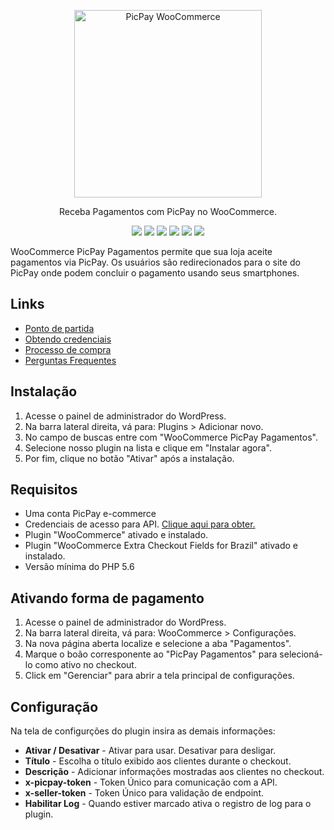 <p align="center">
  <a href="#">
    <img width="300" alt="PicPay WooCommerce" src="https://santanamic.github.io/woo-cielo-boleto/_media/logo.svg">
  </a>
</p>

<p align="center">
  Receba Pagamentos com PicPay no WooCommerce.
</p>

<p align="center">
  <a href="#"><img src="https://img.shields.io/badge/php->=5.6-8892BF.svg"></a>
  <a href="#"><img src="https://img.shields.io/badge/license-GPLv2-brightgreen.svg?style=flat-square"></a>
  <a href="#"><img src="https://img.shields.io/appveyor/ci/gruntjs/grunt.svg"></a>
  <a href="https://www.paypal.com/cgi-bin/webscr?cmd=_s-xclick&hosted_button_id=SFLXNSMJU6S6G&source=url"><img src="https://img.shields.io/badge/%24-donate-ff69b4.svg?style=flat-square"></a>
  <a href="#"><img src="https://img.shields.io/badge/version-1.2.0-orange.svg"></a>
  <a href="#"><img src="https://img.shields.io/badge/wordpress-%3E%3D%204.6-blue.svg"></a>
</p>


WooCommerce PicPay Pagamentos permite que sua loja aceite pagamentos via PicPay. Os usuários são redirecionados para o site do PicPay onde podem concluir o pagamento usando seus smartphones. 

## Links

- [Ponto de partida](https://santanamic.github.io/woo-cielo-boleto/#/README)
- [Obtendo credenciais](https://santanamic.github.io/woo-cielo-boleto/#/credentials)
- [Processo de compra](https://santanamic.github.io/woo-cielo-boleto/#/process)
- [Perguntas Frequentes](https://santanamic.github.io/woo-cielo-boleto/#/faq)
 
## Instalação

1. Acesse o painel de administrador do WordPress.
2. Na barra lateral direita, vá para: Plugins > Adicionar novo.
3. No campo de buscas entre com "WooCommerce PicPay Pagamentos". 
4. Selecione nosso plugin na lista e clique em "Instalar agora".
5. Por fim, clique no botão "Ativar" após a instalação.

## Requisitos

- Uma conta PicPay e-commerce
- Credenciais de acesso para API. [Clique aqui para obter.](https://lojista.picpay.com/dashboard/ecommerce-token "Credenciais PicPay")
- Plugin "WooCommerce" ativado e instalado.
- Plugin "WooCommerce Extra Checkout Fields for Brazil" ativado e instalado.
- Versão mínima do PHP  5.6

## Ativando forma de pagamento

1. Acesse o painel de administrador do WordPress.
2. Na barra lateral direita, vá para: WooCommerce > Configurações.
3. Na nova página aberta localize e selecione a aba "Pagamentos".
4. Marque o boão corresponente ao "PicPay Pagamentos" para selecioná-lo como ativo no checkout.
5. Click em "Gerenciar" para abrir a tela principal de configurações.

## Configuração

Na tela de configurções do plugin insira as demais informações:

- **Ativar / Desativar**  - Ativar para usar. Desativar para desligar.
- **Título**  - Escolha o título exibido aos clientes durante o checkout.
- **Descrição**  - Adicionar informações mostradas aos clientes no checkout.
- **x-picpay-token** - Token Único para comunicação com a API.
- **x-seller-token** - Token Único para validação de endpoint.
- **Habilitar Log** - Quando estiver marcado ativa o registro de log para o plugin.


